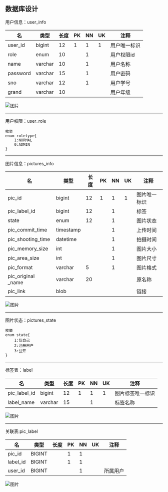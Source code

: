 ## 数据库设计

用户信息：user_info

| 名       | 类型    | 长度 | PK   | NN   | UK   | 注释         |
| -------- | ------- | ---- | ---- | ---- | ---- | ------------ |
| user_id  | bigint  | 12   | 1    | 1    | 1    | 用户唯一标识 |
| role     | enum    | 10   |      | 1    |      | 用户权限id   |
| name     | varchar | 10   |      | 1    |      | 用户名称     |
| password | varchar | 15   |      | 1    |      | 用户密码     |
| sno      | varchar | 12   |      | 1    |      | 用户学号     |
| grand    | varchar | 10   |      |      |      | 用户年级     |

![图片](http://img.cdn.sugarat.top/mdImg/MTYyMTQzNDA1MTg1Ng==621434051856)

------

用户权限：user_role

```
枚举
enum roletype{
	1:NORMAL
	0:ADMIN
}
```



------

图片信息：pictures_info

| 名                 | 类型      | 长度 | PK   | NN   | UK   | 注释         |
| ------------------ | --------- | ---- | ---- | ---- | ---- | ------------ |
| pic_id             | bigint    | 12   | 1    | 1    | 1    | 图片唯一标识 |
| pic_label_id       | bigint    | 12   |      | 1    |      | 标签         |
| state              | enum      | 12   |      | 1    |      | 图片状态     |
| pic_commit_time    | timestamp |      |      | 1    |      | 上传时间     |
| pic_shooting_time  | datetime  |      |      | 1    |      | 拍摄时间     |
| pic_memory_size    | int       |      |      | 1    |      | 图片大小     |
| pic_area_size      | int       |      |      | 1    |      | 图片尺寸     |
| pic_format         | varchar   | 5    |      | 1    |      | 图片格式     |
| pic_original _name | varchar   | 20   |      |      |      | 原名称       |
| pic_link           | blob      |      |      |      |      | 链接         |

![图片](http://img.cdn.sugarat.top/mdImg/MTYyMTQzNDA5NDgxNg==621434094816)

------

图片状态：pictures_state

```
枚举
enum state{
	1:仅自己
	2:注册用户
	3:公开
}
```

------

标签表：label

| 名           | 类型    | 长度 | PK   | NN   | UK   | 注释             |
| ------------ | ------- | ---- | ---- | ---- | ---- | ---------------- |
| pic_label_id | bigint  | 12   | 1    | 1    | 1    | 图片标签唯一标识 |
| label_name   | varchar | 15   |      | 1    |      | 标签名称         |

![图片](http://img.cdn.sugarat.top/mdImg/MTYyMTQzNzYwNDc1OA==621437604758)

------

关联表:pic_label

| 名       | 类型   | 长度 | PK   | NN   | UK   | 注释     |
| -------- | ------ | ---- | ---- | ---- | ---- | -------- |
| pic_id   | BIGINT |      | 1    | 1    |      |          |
| label_id | BIGINT |      | 1    | 1    |      |          |
| user_id  | BIGINT |      |      | 1    |      | 所属用户 |

![图片](http://img.cdn.sugarat.top/mdImg/MTYyMTQzNzE4NTk0OQ==621437185949)